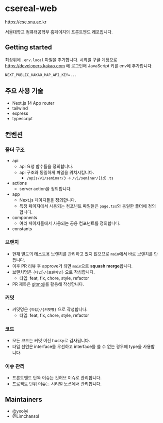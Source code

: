 # csereal-web

https://cse.snu.ac.kr

서울대학교 컴퓨터공학부 홈페이지의 프론트엔드 레포입니다.

## Getting started

최상위에 `.env.local` 파일을 추가합니다. 시리얼 구글 계정으로 https://developers.kakao.com 에 로그인해 JavaScript 키를 env에 추가합니다.

```
NEXT_PUBLIC_KAKAO_MAP_API_KEY=...
```

## 주요 사용 기술

- Next.js 14 App router
- tailwind
- express
- typescript

## 컨벤션

### 폴더 구조

- api
  - api 요청 함수들을 정의합니다.
  - api 구조와 동일하게 파일을 위치시킵니다.
    - `/apis/v1/seminar/3` -> `/v1/seminar/[id].ts`
- actions
  - server action을 정의합니다.
- app
  - Next.js 페이지들을 정의합니다.
  - 특정 페이지에서 사용되는 컴포넌트 파일들은 `page.tsx`와 동일한 폴더에 정의합니다.
- components
  - 여러 페이지들에서 사용되는 공용 컴포넌트를 정의합니다.
- constants

### 브랜치

- 현재 별도의 테스트용 브랜치를 관리하고 있지 않으므로 `main`에서 바로 브랜치를 만듭니다.
- 이후 PR 리뷰 후 approve가 되면 `main`으로 **squash merge**합니다.
- 브랜치명은 `{타입}/{브랜치명}` 으로 작성합니다.
  - 타입: feat, fix, chore, style, refactor
- PR 제목은 [gitmoji](https://gitmoji.dev/)를 활용해 작성합니다.

### 커밋

- 커밋명은 `{타입}/{커밋명}` 으로 작성합니다.
  - 타입: feat, fix, chore, style, refactor

### 코드

- 모든 코드는 커밋 이전 husky로 검사됩니다.
- 타입 선언은 interface를 우선하고 interface를 쓸 수 없는 경우에 type을 사용합니다.

### 이슈 관리

- 프론트엔드 단독 이슈는 깃허브 이슈로 관리합니다.
- 프로젝트 단위 이슈는 시리얼 노션에서 관리합니다.

## Maintainers

- @yeolyi
- @Limchansol
